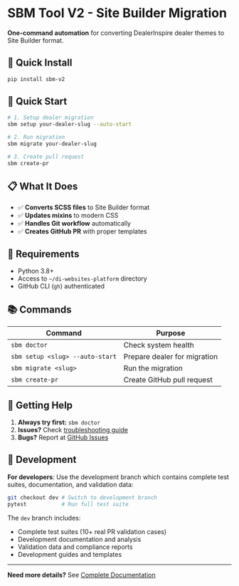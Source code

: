 # SBM Tool V2 - Site Builder Migration

**One-command automation** for converting DealerInspire dealer themes to Site Builder format.

## 🚀 Quick Install

```bash
pip install sbm-v2
```

## 🎯 Quick Start

```bash
# 1. Setup dealer migration
sbm setup your-dealer-slug --auto-start

# 2. Run migration
sbm migrate your-dealer-slug

# 3. Create pull request
sbm create-pr
```

## 📋 What It Does

- ✅ **Converts SCSS files** to Site Builder format
- ✅ **Updates mixins** to modern CSS
- ✅ **Handles Git workflow** automatically
- ✅ **Creates GitHub PR** with proper templates

## 🔧 Requirements

- Python 3.8+
- Access to `~/di-websites-platform` directory
- GitHub CLI (`gh`) authenticated

## 📚 Commands

| Command                         | Purpose                      |
| ------------------------------- | ---------------------------- |
| `sbm doctor`                    | Check system health          |
| `sbm setup <slug> --auto-start` | Prepare dealer for migration |
| `sbm migrate <slug>`            | Run the migration            |
| `sbm create-pr`                 | Create GitHub pull request   |

## 🚨 Getting Help

1. **Always try first:** `sbm doctor`
2. **Issues?** Check [troubleshooting guide](TROUBLESHOOTING.md)
3. **Bugs?** Report at [GitHub Issues](https://github.com/nate-hart-di/auto-sbm/issues)

## 🔧 Development

**For developers**: Use the development branch which contains complete test suites, documentation, and validation data:

```bash
git checkout dev # Switch to development branch
pytest           # Run full test suite
```

The `dev` branch includes:

- Complete test suites (10+ real PR validation cases)
- Development documentation and analysis
- Validation data and compliance reports
- Development guides and templates

---

**Need more details?** See [Complete Documentation](DOCS.md)
